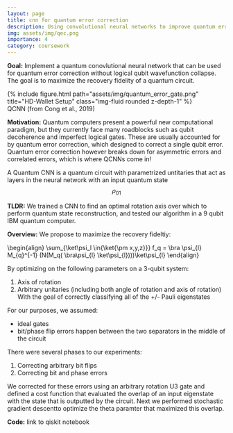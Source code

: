 ```yaml
---
layout: page
title: cnn for quantum error correction
description: Using convolutional neural networks to improve quantum error correction on IBM quantum computers (PHY160 final project)
img: assets/img/qec.png
importance: 4
category: coursework
---
```


**Goal:** Implement a quantum conovlutional neural network that can be used for quantum error correction without logical qubit wavefunction collapse. The goal is to maximize the recovery fidelity of a quantum circuit.

<div class="row">
    <div class="col-sm mt-3 mt-md-0">
        {% include figure.html path="assets/img/quantum_error_gate.png" title="HD-Wallet Setup" class="img-fluid rounded z-depth-1" %}
    </div>
</div>
<div class="caption">
    QCNN (from Cong et al., 2019)
</div>

**Motivation:** Quantum computers present a powerful new computational paradigm, but they currently face many roadblocks such as qubit decoherence and imperfect logical gates. These are usually accounted for by quantum error correction, which designed to correct a single qubit error. Quantum error correction however breaks down for asymmetric errors and correlated errors, which is where QCNNs come in!

A Quantum CNN is a quantum circuit with parametrized untitaries that act as layers in the neural network with an input quantum state $$ \rho_{01}$$

**TLDR:**
We trained a CNN to find an optimal rotation axis over which to perform quantum state reconstruction, and tested our algorithm in a 9 qubit IBM quantum computer.

**Overview:**
We propose to maximize the recovery fideltiy:

\begin{align}
\sum_{\ket\psi_l \in\{\ket{\pm x,y,z}\}}  f_q = \bra \psi_{l} M_{q}^{-1} (N(M_q( \bra\psi_{l} \ket\psi_{l})))\ket\psi_{l}
\end{align}

By optimizing on the following parameters on a 3-qubit system:
1. Axis of rotation
2. Arbitrary unitaries (including both angle of rotation and axis of rotation)
With the goal of correctly classifying all of the +/- Pauli eigenstates

For our purposes, we assumed:
- ideal gates
- bit/phase flip errors happen between the two separators in the middle of the circuit

There were several phases to our experiments:
1. Correcting arbitrary bit flips
2. Correcting bit and phase errors

We corrected for these errors using an arbitrary rotation U3 gate and defined a cost function that evaluated the overlap of an input eigenstate with the state that is outputted by the circuit. Next we performed stochastic gradient descentto optimize the theta paramter that maximized this overlap.


**Code:** link to qiskit notebook